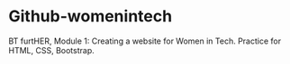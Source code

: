 # Github-womenintech

BT furtHER, Module 1:
Creating a website for Women in Tech. 
Practice for HTML, CSS, Bootstrap. 
